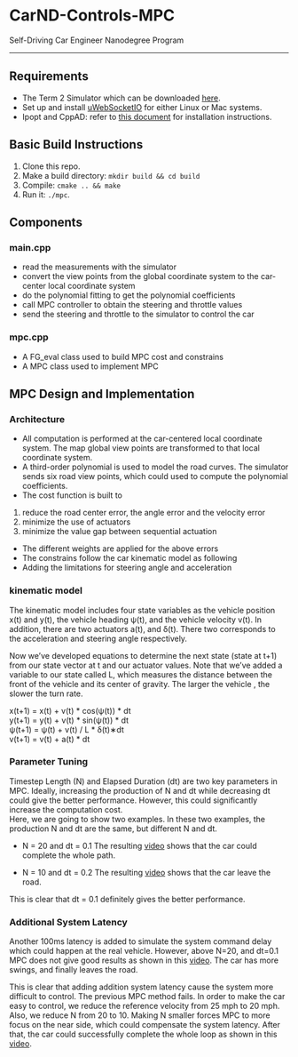 # CarND-Controls-MPC
Self-Driving Car Engineer Nanodegree Program

---

## Requirements

* The Term 2 Simulator which can be downloaded [here](https://github.com/udacity/self-driving-car-sim/releases).  
* Set up and install [uWebSocketIO](https://github.com/uWebSockets/uWebSockets) for either Linux or Mac systems.  
* Ipopt and CppAD: refer to [this document](https://github.com/udacity/CarND-MPC-Project/blob/master/install_Ipopt_CppAD.md) for installation instructions.
## Basic Build Instructions

1. Clone this repo.
2. Make a build directory: `mkdir build && cd build`
3. Compile: `cmake .. && make`
4. Run it: `./mpc`. 

## Components

### main.cpp  
* read the measurements with the simulator
* convert the view points from the global coordinate system to the car-center local coordinate system
* do the polynomial fitting to get the polynomial coefficients 
* call MPC controller to obtain the steering and throttle values
* send the steering and throttle to the simulator to control the car

### mpc.cpp 
* A FG_eval class used to build MPC cost and constrains
* A MPC class used to implement MPC 

## MPC Design and Implementation

### Architecture

* All computation is performed at the car-centered local coordinate system.  The map global view points are transformed to that local coordinate system.
* A third-order polynomial is used to model the road curves.  The simulator sends six road view points, which could used to compute the polynomial coefficients.
* The cost function is built to   
 1. reduce the road center error, the angle error and the velocity error  
 2. minimize the use of actuators
 3. minimize the value gap between sequential actuation
* The different weights are applied for the above errors
* The constrains follow the car kinematic model as following
* Adding the limitations for steering angle and acceleration


### kinematic model

The kinematic model includes four state variables as the vehicle position x(t) and y(t), the vehicle heading ψ(t), and the vehicle velocity v(t).  In addition, there are two actuators a(t), and δ(t).  There two corresponds to the acceleration and steering angle respectively. 

Now we’ve developed equations to determine the next state (state at t+1) from our state vector at t and our actuator values. Note that we’ve added a variable to our state called L, which measures the distance between the front of the vehicle and its center of gravity. The larger the vehicle , the slower the turn rate.

x(t+1) = x(t) + v(t) * cos(ψ(t)) * dt   
y(t+1) = y(t) + v(t) * sin(ψ(t)) * dt  
ψ(t+1) = ψ(t) + v(t) / L * δ(t)∗dt   
v(t+1) = v(t) + a(t) * dt   


### Parameter Tuning

Timestep Length (N) and Elapsed Duration (dt) are two key parameters in MPC.  Ideally, increasing the production of N and dt while decreasing dt could give the better performance.  However, this could significantly increase the computation cost.  
Here, we are going to show two examples.  In these two examples, the production N and dt are the same, but different N and dt.

* N = 20 and dt = 0.1
The resulting [video](N10.mp4) shows that the car could complete the whole path.

* N = 10 and dt = 0.2
The resulting [video](N20.mp4) shows that the car leave the road.

This is clear that dt = 0.1 definitely gives the better performance.

### Additional System Latency

Another 100ms latency is added to simulate the system command delay which could happen at the real vehicle.  However, above N=20, and dt=0.1 MPC does not give good results as shown in this [video](latency.mp4). The car has more swings, and finally leaves the road.

This is clear that adding addition system latency cause the system more difficult to control.  The previous MPC method fails.  In order to make the car easy to control, we reduce the reference velocity from 25 mph to 20 mph.  Also, we reduce N from 20 to 10.  Making N smaller forces MPC to more focus on the near side, which could compensate the system latency.  After that, the car could successfully complete the whole loop as shown in this [video](final.mp4).


